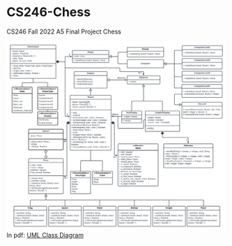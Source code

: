 # CS246-Chess
CS246 Fall 2022 A5 Final Project Chess

<div>
  <img alt="UML" src="docs/uml.png" />
  In pdf: <a href="docs/uml.png">UML Class Diagram</a>
</div>
